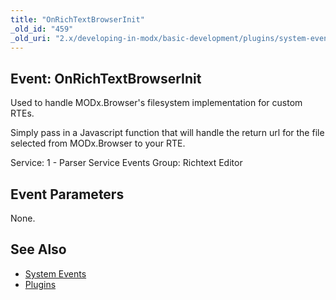 ```yaml
---
title: "OnRichTextBrowserInit"
_old_id: "459"
_old_uri: "2.x/developing-in-modx/basic-development/plugins/system-events/onrichtextbrowserinit"
---
```


## Event: OnRichTextBrowserInit

Used to handle MODx.Browser's filesystem implementation for custom RTEs.

Simply pass in a Javascript function that will handle the return url for the file selected from MODx.Browser to your RTE.

Service: 1 - Parser Service Events 
Group: Richtext Editor

## Event Parameters

None.

## See Also

- [System Events](developing-in-modx/basic-development/plugins/system-events "System Events")
- [Plugins](developing-in-modx/basic-development/plugins "Plugins")